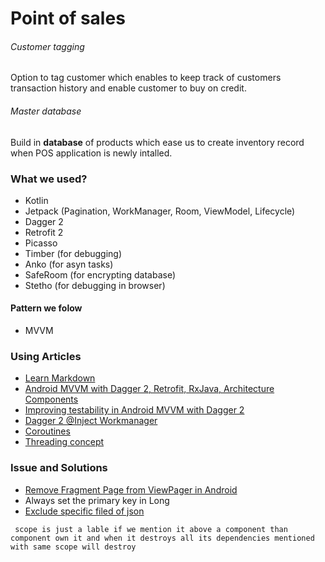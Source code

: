 # Point of sales  #

###### Customer tagging
Option to tag customer which enables to keep track of customers transaction history and enable customer to buy on credit.

###### Master database
Build in **database** of products which ease us to create inventory record when POS application is newly intalled.


### What we used? ###

* Kotlin
* Jetpack (Pagination, WorkManager, Room, ViewModel, Lifecycle)
* Dagger 2
* Retrofit 2
* Picasso
* Timber (for debugging)
* Anko (for asyn tasks)
* SafeRoom (for encrypting database)
* Stetho (for debugging in browser)
#### Pattern we folow ####
* MVVM

### Using Articles ###
* [Learn Markdown](https://bitbucket.org/tutorials/markdowndemo)
* [Android MVVM with Dagger 2, Retrofit, RxJava, Architecture Components](https://android.jlelse.eu/android-mvvm-with-dagger-2-retrofit-rxjava-architecture-components-6f5da1a75135)
* [Improving testability in Android MVVM with Dagger 2](https://android.jlelse.eu/improving-testability-in-android-mvvm-with-dagger-2-aa961098bad5)
* [Dagger 2 @Inject Workmanager](https://stackoverflow.com/questions/52434165/dagger2-unable-to-inject-dependencies-in-workmanager)
* [Coroutines](https://medium.com/androiddevelopers/coroutines-on-android-part-i-getting-the-background-3e0e54d20bb)
* [Threading concept](https://hellsoft.se/https-hellsoft-se-understanding-cpu-and-io-bound-for-asynchronous-operations-6511c70a5685)
### Issue and Solutions ###
* [Remove Fragment Page from ViewPager in Android](https://stackoverflow.com/questions/10396321/remove-fragment-page-from-viewpager-in-android)
* Always set the primary key in Long
* [Exclude specific filed of json](https://stackoverflow.com/a/40913991/6825339)

` scope is just a lable if we mention it above a component than component own it and when it destroys all its dependencies mentioned with same scope will destroy`